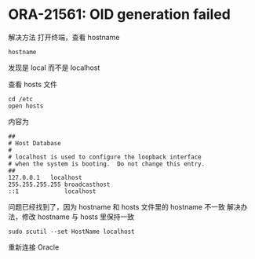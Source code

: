 # ORA-21561: OID generation failed

解决方法
打开终端，查看 hostname

```
hostname
```

发现是 local 而不是 localhost

查看 hosts 文件

```
cd /etc  
open hosts

```
内容为
```shell
##
# Host Database
#
# localhost is used to configure the loopback interface
# when the system is booting.  Do not change this entry.
##
127.0.0.1   localhost
255.255.255.255 broadcasthost
::1             localhost 
```

问题已经找到了，因为 hostname 和 hosts 文件里的 hostname 不一致
解决办法，修改 hostname 与 hosts 里保持一致

```
sudo scutil --set HostName localhost
```

重新连接 Oracle